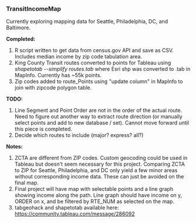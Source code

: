 ### TransitIncomeMap

Currently exploring mapping data for Seattle, Philadelphia, DC, and Baltimore.

**Completed:**

1. R script written to get data from census.gov API and save as CSV. Includes median income by zip code tabulation area.
2. King County Transit routes converted to points for Tableau using *_shapetotab --simplify routes.tab_* where Esri shp was converted to .tab in MapInfo. Currently has ~55k points. 
3. Zip codes added to route_Points using "update column" in MapInfo to join with zipcode polygon table. 

**TODO:**
1. Line Segment and Point Order are not in the order of the actual route. Need to figure out another way to extract route direction (or manually select points and add to new database / set). Cannot move forward until this piece is completed. 
2. Decide which routes to include (major? express? all?)

**Notes:**

1. ZCTA are different from ZIP codes. Custom geocoding could be used in Tableau but doesn't seem necessary for this project. Comparing ZCTA to ZIP for Seattle, Philadelphia, and DC only yield a few minor areas without corresponding income data. These can just be avoided on the final map. 
2. Final project will have map with selectable points and a line graph showing income along the path. Line graph should have income on y, ORDER on x, and be filtered by RTE_NUM as selected on the map. 
3. tabgeohack and shapetotab available here: https://community.tableau.com/message/286092
